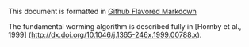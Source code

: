 This document is formatted in 
[Github Flavored Markdown](https://help.github.com/articles/github-flavored-markdown)

The fundamental worming algorithm is described fully in [Hornby et al., 1999]
(http://dx.doi.org/10.1046/j.1365-246x.1999.00788.x). 

